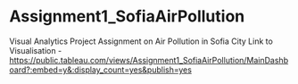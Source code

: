 # Assignment1_SofiaAirPollution
Visual Analytics Project Assignment on Air Pollution in Sofia City
Link to Visualisation - https://public.tableau.com/views/Assignment1_SofiaAirPollution/MainDashboard?:embed=y&:display_count=yes&publish=yes
